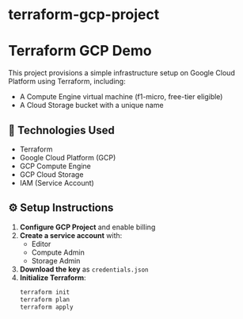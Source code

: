 # terraform-gcp-project

# Terraform GCP Demo

This project provisions a simple infrastructure setup on Google Cloud Platform using Terraform, including:
- A Compute Engine virtual machine (f1-micro, free-tier eligible)
- A Cloud Storage bucket with a unique name

## 🧰 Technologies Used

- Terraform
- Google Cloud Platform (GCP)
- GCP Compute Engine
- GCP Cloud Storage
- IAM (Service Account)


## ⚙️ Setup Instructions

1. **Configure GCP Project** and enable billing
2. **Create a service account** with:
   - Editor
   - Compute Admin
   - Storage Admin
3. **Download the key** as `credentials.json`
4. **Initialize Terraform**:
   ```bash
   terraform init
   terraform plan 
   terraform apply 


